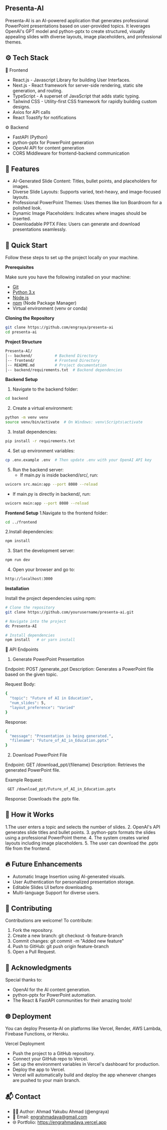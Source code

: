 ## <a name="core">Presenta-AI</a>

Presenta-AI is an AI-powered application that generates professional PowerPoint presentations based on user-provided topics. It leverages OpenAI's GPT model and python-pptx to create structured, visually appealing slides with diverse layouts, image placeholders, and professional themes.

## <a name="tech-stack">⚙️ Tech Stack</a>

🔋 Frontend
- React.js - Javascript Library for building User Interfaces.
- Next.js - React framework for server-side rendering, static site generation, and routing.
- TypeScript - A superset of JavaScript that adds static typing.
- Tailwind CSS - Utility-first CSS framework for rapidly building custom designs.
- Axios for API calls
- React Toastify for notifications

⚙ Backend
- FastAPI (Python)
- python-pptx for PowerPoint generation
- OpenAI API for content generation
- CORS Middleware for frontend-backend communication

## <a name="features">🔋 Features</a>

- AI-Generated Slide Content: Titles, bullet points, and placeholders for images.
- Diverse Slide Layouts: Supports varied, text-heavy, and image-focused layouts.
- Professional PowerPoint Themes: Uses themes like Ion Boardroom for a polished look.
- Dynamic Image Placeholders: Indicates where images should be inserted.
- Downloadable PPTX Files: Users can generate and download presentations seamlessly.

## <a name="quick-start">🤸 Quick Start</a>

Follow these steps to set up the project locally on your machine.

**Prerequisites**

Make sure you have the following installed on your machine:

- [Git](https://git-scm.com/)
- [Python 3.x](https://www.python.org/)
- [Node.js](https://nodejs.org/en)
- [npm](https://www.npmjs.com/) (Node Package Manager)
- Virtual environment (venv or conda)

  
**Cloning the Repository**

```bash
git clone https://github.com/engraya/presenta-ai
cd presenta-ai
```

**Project Structure**

```bash
Presenta-AI/
│-- backend/          # Backend Directory
│-- frontend/         # Frontend Directory 
│-- README.md         # Project documentation
│-- backend/requirements.txt  # Backend dependencies
```

**Backend Setup**

1. Navigate to the backend folder:
```bash
cd backend
```
2. Create a virtual environment:
```bash
python -m venv venv
source venv/bin/activate  # On Windows: venv\Scripts\activate
```
3. Install dependencies:
```bash
pip install -r requirements.txt
```
4. Set up environment variables:
```bash
cp .env.example .env  # Then update .env with your OpenAI API key
```
5. Run the backend server:
   - If main.py is inside backend/src/, run:
```bash
uvicorn src.main:app --port 8080 --reload
```
   - If main.py is directly in backend/, run:
```bash
uvicorn main:app --port 8080 --reload
```

**Frontend Setup**
1.Navigate to the frontend folder:
```bash
cd ../frontend
```
2.Install dependencies:
```bash
npm install
```
3. Start the development server:
```bash
npm run dev
```
4. Open your browser and go to:
```bash
http://localhost:3000
```

**Installation**

Install the project dependencies using npm:

```bash
# Clone the repository
git clone https://github.com/yourusername/presenta-ai.git

# Navigate into the project
dc Presenta-AI

# Install dependencies
npm install   # or yarn install
```

📡 API Endpoints

1. Generate PowerPoint Presentation

Endpoint: POST /generate_ppt
Description: Generates a PowerPoint file based on the given topic.

Request Body:

```bash
{
  "topic": "Future of AI in Education",
  "num_slides": 5,
  "layout_preference": "Varied"
}
```
Response:
```bash
{
  "message": "Presentation is being generated.",
  "filename": "Future_of_AI_in_Education.pptx"
}
```

2. Download PowerPoint File

Endpoint: GET /download_ppt/{filename}
Description: Retrieves the generated PowerPoint file.

Example Request:
```bash
 GET /download_ppt/Future_of_AI_in_Education.pptx
```
Response: Downloads the .pptx file.


## <a name="usage">🎨 How it Works</a>

1.The user enters a topic and selects the number of slides.
2. OpenAI's API generates slide titles and bullet points.
3. python-pptx formats the slides using a professional PowerPoint theme.
4. The system creates varied layouts including image placeholders.
5. The user can download the .pptx file from the frontend.


## <a name="usage">🔥 Future Enhancements</a>

- Automatic Image Insertion using AI-generated visuals.
- User Authentication for personalized presentation storage.
- Editable Slides UI before downloading.
- Multi-language Support for diverse users.

  

## <a name="usage">🤝 Contributing</a>

Contributions are welcome! To contribute:

1. Fork the repository.
2. Create a new branch: git checkout -b feature-branch
3. Commit changes: git commit -m "Added new feature"
4. Push to GitHub: git push origin feature-branch
5. Open a Pull Request.


## <a name="usage">🙌 Acknowledgments</a>

Special thanks to:
- OpenAI for the AI content generation.
- python-pptx for PowerPoint automation.
- The React & FastAPI communities for their amazing tools!


## <a name="usage">🌐 Deployment</a>
You can deploy Presenta-AI on platforms like Vercel, Render, AWS Lambda, Firebase Functions, or Heroku.

Vercel Deployment
- Push the project to a GitHub repository.
- Connect your GitHub repo to Vercel.
- Set up the environment variables in Vercel's dashboard for production.
- Deploy the app to Vercel.
- Vercel will automatically build and deploy the app whenever changes are pushed to your main branch.


## <a name="usage">📬 Contact</a>

- 👨‍💻 Author: Ahmad Yakubu Ahmad (@engraya)
- 📧 Email: engrahmadaya@gmail.com
- 🌐 Portfolio: https://engrahmadaya.vercel.app


